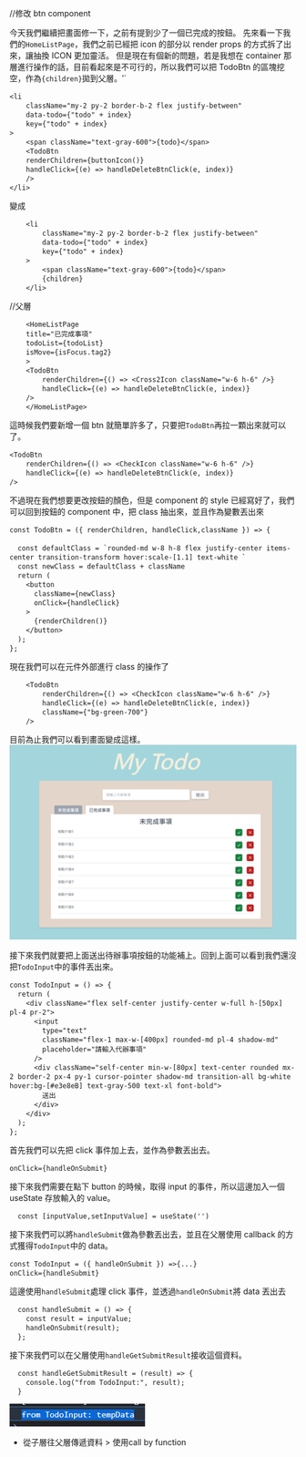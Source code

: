 //修改 btn component

今天我們繼續把畫面修一下，之前有提到少了一個已完成的按鈕。
先來看一下我們的`HomeListPage`，我們之前已經把 icon 的部分以 render props 的方式拆了出來，讓抽換 ICON 更加靈活。
但是現在有個新的問題，若是我想在 container 那層進行操作的話，目前看起來是不可行的，所以我們可以把 TodoBtn 的區塊挖空，作為`{children}`拋到父層。‵`

```
<li
    className="my-2 py-2 border-b-2 flex justify-between"
    data-todo={"todo" + index}
    key={"todo" + index}
>
    <span className="text-gray-600">{todo}</span>
    <TodoBtn
    renderChildren={buttonIcon()}
    handleClick={(e) => handleDeleteBtnClick(e, index)}
    />
</li>
```

變成

```
    <li
        className="my-2 py-2 border-b-2 flex justify-between"
        data-todo={"todo" + index}
        key={"todo" + index}
    >
        <span className="text-gray-600">{todo}</span>
        {children}
    </li>
```

//父層

```
    <HomeListPage
    title="已完成事項"
    todoList={todoList}
    isMove={isFocus.tag2}
    >
    <TodoBtn
        renderChildren={() => <Cross2Icon className="w-6 h-6" />}
        handleClick={(e) => handleDeleteBtnClick(e, index)}
    />
    </HomeListPage>
```

這時候我們要新增一個 btn 就簡單許多了，只要把`TodoBtn`再拉一顆出來就可以了。

```
<TodoBtn
    renderChildren={() => <CheckIcon className="w-6 h-6" />}
    handleClick={(e) => handleDeleteBtnClick(e, index)}
/>
```

不過現在我們想要更改按鈕的顏色，但是 component 的 style 已經寫好了，我們可以回到按鈕的 component 中，把 class 抽出來，並且作為變數丟出來

```
const TodoBtn = ({ renderChildren, handleClick,className }) => {

  const defaultClass = `rounded-md w-8 h-8 flex justify-center items-center transition-transform hover:scale-[1.1] text-white `
  const newClass = defaultClass + className
  return (
    <button
      className={newClass}
      onClick={handleClick}
    >
      {renderChildren()}
    </button>
  );
};
```

現在我們可以在元件外部進行 class 的操作了

```
    <TodoBtn
        renderChildren={() => <CheckIcon className="w-6 h-6" />}
        handleClick={(e) => handleDeleteBtnClick(e, index)}
        className={"bg-green-700"}
    />
```

目前為止我們可以看到畫面變成這樣。
![Alt text](image.png)

接下來我們就要把上面送出待辦事項按鈕的功能補上。回到上面可以看到我們還沒把`TodoInput`中的事件丟出來。

```
const TodoInput = () => {
  return (
    <div className="flex self-center justify-center w-full h-[50px] pl-4 pr-2">
      <input
        type="text"
        className="flex-1 max-w-[400px] rounded-md pl-4 shadow-md"
        placeholder="請輸入代辦事項"
      />
      <div className="self-center min-w-[80px] text-center rounded mx-2 border-2 px-4 py-1 cursor-pointer shadow-md transition-all bg-white hover:bg-[#e3e8eB] text-gray-500 text-xl font-bold">
        送出
      </div>
    </div>
  );
};
```

首先我們可以先把 click 事件加上去，並作為參數丟出去。

```
onClick={handleOnSubmit}
```

接下來我們需要在點下 button 的時候，取得 input 的事件，所以這邊加入一個 useState 存放輸入的 value。

```
  const [inputValue,setInputValue] = useState('')
```

接下來我們可以將`handleSubmit`做為參數丟出去，並且在父層使用 callback 的方式獲得`TodoInput`中的 data。

```
const TodoInput = ({ handleOnSubmit }) =>{...}
onClick={handleSubmit}
```

這邊使用`handleSubmit`處理 click 事件，並透過`handleOnSubmit`將 data 丟出去

```
  const handleSubmit = () => {
    const result = inputValue;
    handleOnSubmit(result);
  };
```

接下來我們可以在父層使用`handleGetSubmitResult`接收這個資料。

```
  const handleGetSubmitResult = (result) => {
    console.log("from TodoInput:", result);
  }
```
![Alt text](image-1.png)

- 從子層往父層傳遞資料 > 使用call by function